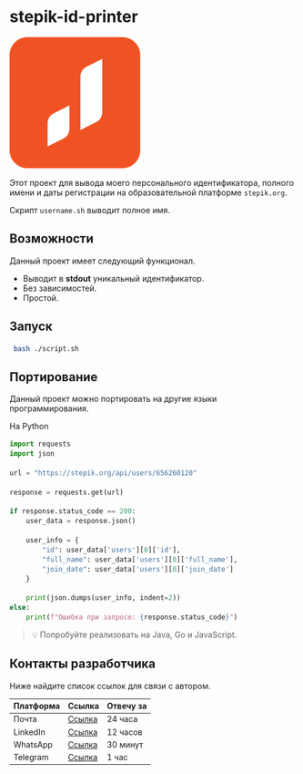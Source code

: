 # stepik-id-printer

![Jusan](/images/image.png)

Этот проект для вывода моего персонального идентификатора, полного имени и даты регистрации на образовательной платформе `stepik.org`.

Скрипт `username.sh` выводит полное имя.

## Возможности

Данный проект имеет следующий функционал.
- Выводит в **stdout** уникальный идентификатор.
- Без зависимостей.
- Простой.

## Запуск

```bash
 bash ./script.sh
 ```

## Портирование

Данный проект можно портировать на другие языки программирования.

На Python

```python
import requests
import json

url = "https://stepik.org/api/users/656260120"

response = requests.get(url)

if response.status_code == 200:
    user_data = response.json()

    user_info = {
        "id": user_data['users'][0]['id'],
        "full_name": user_data['users'][0]['full_name'],
        "join_date": user_data['users'][0]['join_date']
    }

    print(json.dumps(user_info, indent=2))
else:
    print(f"Ошибка при запросе: {response.status_code}")
```

> 💡 Попробуйте реализовать на Java, Go и JavaScript.

## Контакты разработчика

Ниже найдите список ссылок для связи с автором.

| **Платформа** | Ссылка                               | Отвечу за     |
|---------------|--------------------------------------|---------------|
| Почта         | [Ссылка](mailto:el.reeeey@gmail.com) |  24 часа      |
| LinkedIn      | [Ссылка](https://ru.linkedin.com/)   |  12 часов     |
| WhatsApp      | [Ссылка](https://web.whatsapp.com/)  |  30 минут     |
| Telegram      | [Ссылка](https://t.me/Isacool)       |  1 час        |
